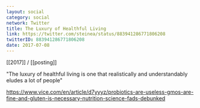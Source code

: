 ```yaml
---
layout: social
category: social
network: Twitter
title: The Luxury of Healthful Living
link: https://twitter.com/steinea/status/883941286771806208
twitterID: 883941286771806208
date: 2017-07-08
---
```


[[2017]] / [[posting]]

"The luxury of healthful living is one that realistically and understandably eludes a lot of people"

<https://www.vice.com/en/article/d7yyyz/probiotics-are-useless-gmos-are-fine-and-gluten-is-necessary-nutrition-science-fads-debunked>

